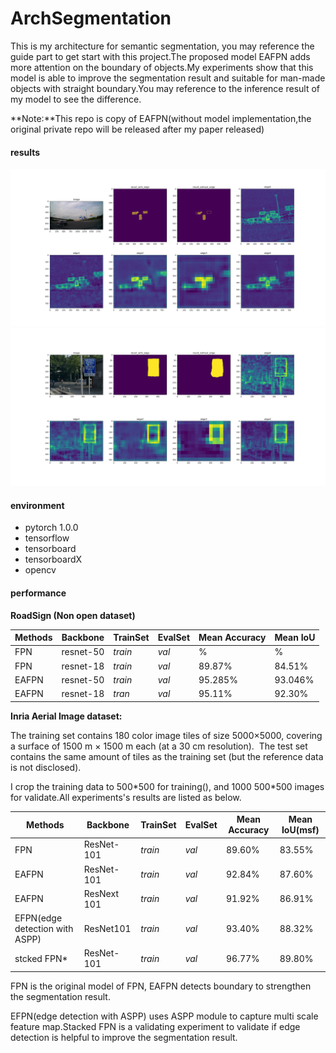 # ArchSegmentation

This is my architecture for semantic segmentation, you may reference the guide part to get start with this project.The proposed model  EAFPN adds more attention on the boundary of objects.My experiments show that this model is able to improve the segmentation result and suitable for man-made objects with straight boundary.You may reference to the inference result of my model to see the difference.

**Note:**This repo is  copy of EAFPN(without model implementation,the original private repo will be released after my paper released)

#### results

![](https://raw.githubusercontent.com/Citygity/ArchSegmentation/master/images/00004997.png)
![](https://raw.githubusercontent.com/Citygity/ArchSegmentation/master/images/44.png)


#### environment

- pytorch 1.0.0
- tensorflow
- tensorboard
- tensorboardX
- opencv

#### performance

**RoadSign (Non open dataset)**

| Methods | Backbone  | TrainSet | EvalSet | Mean Accuracy | Mean IoU |
| ------- | --------- | -------- | ------- | ------------- | -------- |
| FPN     | resnet-50 | *train*  | *val*   | %             | %        |
| FPN     | resnet-18 | *train*  | *val*   | 89.87%        | 84.51%   |
| EAFPN   | resnet-50 | *train*  | *val*   | 95.285%       | 93.046%  |
| EAFPN   | resnet-18 | *tran*   | *val*   | 95.11%        | 92.30%   |

**Inria Aerial Image dataset:**

The training set contains 180 color image tiles of size 5000×5000, covering a surface of 1500 m × 1500 m each (at a 30 cm resolution).  The test set contains the same amount of tiles as the training set (but the reference data is not disclosed).  

I crop the training data to 500*500 for training(), and 1000 500\*500 images for validate.All experiments's results are listed as below.

| Methods                        | Backbone    | TrainSet | EvalSet | Mean Accuracy | Mean IoU(msf) |
| ------------------------------ | ----------- | -------- | ------- | ------------- | ------------- |
| FPN                            | ResNet-101  | *train*  | *val*   | 89.60%        | 83.55%        |
| EAFPN                          | ResNet-101  | *train*  | *val*   | 92.84%        | 87.60%        |
| EAFPN                          | ResNext 101 | *train*  | *val*   | 91.92%        | 86.91%        |
| EFPN(edge detection with ASPP) | ResNet101   | *train*  | *val*   | 93.40%        | 88.32%        |
| stcked FPN*                    | ResNet-101  | *train*  | *val*   | 96.77%        | 89.80%        |

FPN is the original model of FPN, EAFPN detects boundary to strengthen the segmentation result.

EFPN(edge detection with ASPP) uses ASPP module to capture multi scale feature map.Stacked FPN is a validating experiment to validate if edge detection is helpful to improve the segmentation result.
